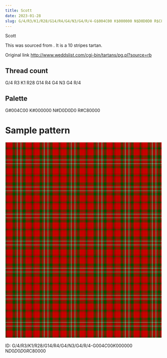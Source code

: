 ```yaml
---
title: Scott
date: 2023-01-28
slug: G/4/R3/K1/R28/G14/R4/G4/N3/G4/R/4-G$004C00 K$000000 N$D0D0D0 R$C80000
---
```

Scott

This was sourced from <no value>.  It is a 10 stripes tartan.

Original link http://www.weddslist.com/cgi-bin/tartans/pg.pl?source=rb

## Thread count
G/4 R3 K1 R28 G14 R4 G4 N3 G4 R/4

## Palette
G#004C00 K#000000 N#D0D0D0 R#C80000

# Sample pattern

![Tartan detail](tartan.png "G/4 R3 K1 R28 G14 R4 G4 N3 G4 R/4 tartan")

ID: G/4/R3/K1/R28/G14/R4/G4/N3/G4/R/4-G$004C00 K$000000 N$D0D0D0 R$C80000